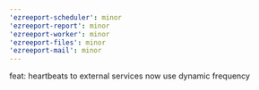 ```yaml
---
'ezreeport-scheduler': minor
'ezreeport-report': minor
'ezreeport-worker': minor
'ezreeport-files': minor
'ezreeport-mail': minor
---
```


feat: heartbeats to external services now use dynamic frequency
